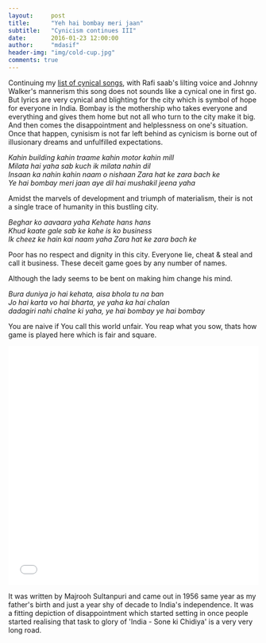 ```yaml
---
layout:     post
title:      "Yeh hai bombay meri jaan"
subtitle:   "Cynicism continues III"
date:       2016-01-23 12:00:00
author:     "mdasif"
header-img: "img/cold-cup.jpg"
comments: true
---
```


<p> 
	Continuing my <a href="http://bawlipoonch.github.io/2014/12/22/dekh-tere-insaan-ki-haalat/" target="_blank"> list of cynical songs</a>, 
  with Rafi saab's lilting voice and Johnny Walker's mannerism this song does not sounds like a cynical one in first go. 
  But lyrics are very cynical and blighting for the city which is symbol of hope for everyone in India. 
  Bombay is the mothership who takes everyone and everything and gives them home but not all who turn to the city make it big. 
  And then comes the disappointment and helplessness on one's situation. Once that happen, cynisism is not far left behind as cynicism is borne out of illusionary dreams and unfulfilled expectations. 

<p/>
<p>
<i>
Kahin building kahin traame kahin motor kahin mill <br/>
Milata hai yaha sab kuch ik milata nahin dil  <br/>
Insaan ka nahin kahin naam o nishaan Zara hat ke zara bach ke  <br/>
Ye hai bombay meri jaan aye dil hai mushakil jeena yaha  <br/>
</i>
<p/>
<p>
Amidst the marvels of development and triumph of materialism, their is not a single trace of humanity in this bustling city.
</p>

<p>
  <i>
  Beghar ko aavaara yaha Kehate hans hans <br/>
  Khud kaate gale sab ke kahe is ko business <br/>
  Ik cheez ke hain kai naam yaha Zara hat ke zara bach ke
</i>
</p>
  Poor has no respect and dignity in this city. Everyone lie, cheat & steal and call it business. These deceit game goes by any number of names.
<p>
  Although the lady seems to be bent on making him change his mind.
<p/>
<p>
  <i>
  Bura duniya jo hai kehata, aisa bhola tu na ban<br/>
  Jo hai karta vo hai bharta, ye yaha ka hai chalan<br/>
  dadagiri nahi chalne ki yaha, ye hai bombay ye hai bombay<br/>
</i>
<p/>
<p>
  You are naive if You call this world unfair. You reap what you sow, thats how game is played here which is fair and square. 
</p>

<iframe width="100%" height="480" src="//www.youtube.com/embed/HlAOZrst6fQ" frameborder="0" allowfullscreen></iframe>

<p>
  It was written by Majrooh Sultanpuri and came out in 1956 same year as my father's birth and just a year shy of decade to India's independence. It was a fitting depiction 
  of disappointment which started setting in once people started realising that task to glory of 'India - Sone ki Chidiya' is a very very long road.
</p>  